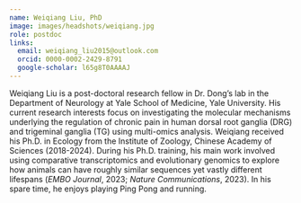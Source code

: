 ```yaml
---
name: Weiqiang Liu, PhD
image: images/headshots/weiqiang.jpg
role: postdoc
links:
  email: weiqiang_liu2015@outlook.com
  orcid: 0000-0002-2429-8791
  google-scholar: l65g8T0AAAAJ
---
```


Weiqiang Liu is a post-doctoral research fellow in Dr. Dong’s lab in the Department of Neurology at Yale School of Medicine, Yale University. His current research interests focus on investigating the molecular mechanisms underlying the regulation of chronic pain in human dorsal root ganglia (DRG) and trigeminal ganglia (TG) using multi-omics analysis. Weiqiang received his Ph.D. in Ecology from the Institute of Zoology, Chinese Academy of Sciences (2018-2024). During his Ph.D. training, his main work involved using comparative transcriptomics and evolutionary genomics to explore how animals can have roughly similar sequences yet vastly different lifespans (*EMBO Journal*, 2023; *Nature Communications*, 2023). In his spare time, he enjoys playing Ping Pong and running.
